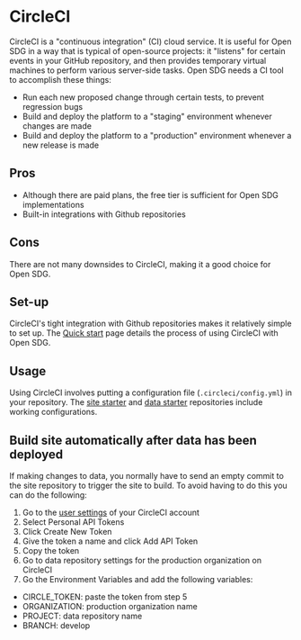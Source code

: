 <h1>CircleCI</h1>

CircleCI is a "continuous integration" (CI) cloud service. It is useful for Open SDG in a way that is typical of open-source projects: it "listens" for certain events in your GitHub repository, and then provides temporary virtual machines to perform various server-side tasks. Open SDG needs a CI tool to accomplish these things:

* Run each new proposed change through certain tests, to prevent regression bugs
* Build and deploy the platform to a "staging" environment whenever changes are made
* Build and deploy the platform to a "production" environment whenever a new release is made

## Pros

* Although there are paid plans, the free tier is sufficient for Open SDG implementations
* Built-in integrations with Github repositories

## Cons

There are not many downsides to CircleCI, making it a good choice for Open SDG.

## Set-up

CircleCI's tight integration with Github repositories makes it relatively simple to set up. The [Quick start](../quick-start.md) page details the process of using CircleCI with Open SDG.

## Usage

Using CircleCI involves putting a configuration file (`.circleci/config.yml`) in your repository. The [site starter](https://github.com/open-sdg/open-sdg-site-starter) and [data starter](https://github.com/open-sdg/open-sdg-data-starter) repositories include working configurations.

## Build site automatically after data has been deployed

If making changes to data, you normally have to send an empty commit to the site repository to trigger the site to build. To avoid having to do this you can do the following:

1. Go to the [user settings](https://circleci.com/gh/sdg-kyrgyzstan/open-sdg-data-starter/edit#env-vars) of your CircleCI account
2. Select Personal API Tokens
3. Click Create New Token
4. Give the token a name and click Add API Token
5. Copy the token
6. Go to data repository settings for the production organization on CircleCI
7. Go the Environment Variables and add the following variables:

* CIRCLE_TOKEN: paste the token from step 5
* ORGANIZATION: production organization name
* PROJECT: data repository name
* BRANCH: develop
